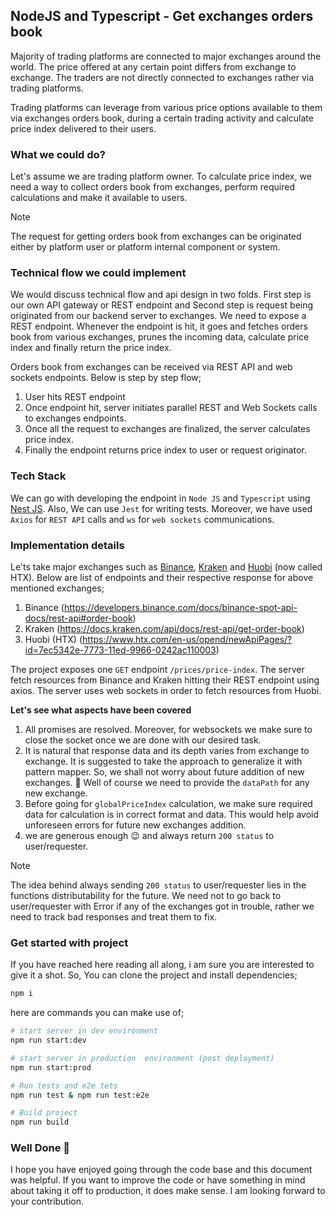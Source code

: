 ## NodeJS and Typescript - Get exchanges orders book

Majority of trading platforms are connected to major exchanges around the world. The price offered at any certain point differs from exchange to exchange. The traders are not directly connected to exchanges rather via trading platforms.

Trading platforms can leverage from various price options available to them via exchanges orders book, during a certain trading activity and calculate price index delivered to their users.

### What we could do?

Let's assume we are trading platform owner. To calculate price index, we need a way to collect orders book from exchanges, perform required calculations and make it available to users.

> [!Note]
> The request for getting orders book from exchanges can be originated either by platform user or platform internal component or system.

### Technical flow we could implement

We would discuss technical flow and api design in two folds. First step is our own API gateway or REST endpoint and Second step is request being originated from our backend server to exchanges. We need to expose a REST endpoint. Whenever the endpoint is hit, it goes and fetches orders book from various exchanges, prunes the incoming data, calculate price index and finally return the price index.

Orders book from exchanges can be received via REST API and web sockets endpoints. Below is step by step flow;

1. User hits REST endpoint
2. Once endpoint hit, server initiates parallel REST and Web Sockets calls to exchanges endpoints.
3. Once all the request to exchanges are finalized, the server calculates price index.
4. Finally the endpoint returns price index to user or request originator.

### Tech Stack

We can go with developing the endpoint in `Node JS` and `Typescript` using [Nest JS](https://nestjs.com/). Also, We can use `Jest` for writing tests. Moreover, we have used `Axios` for `REST API` calls and `ws` for `web sockets` communications.

### Implementation details

Le'ts take major exchanges such as [Binance](https://www.binance.com/en), [Kraken](https://www.kraken.com/) and [Huobi](https://www.htx.com/) (now called HTX). Below are list of endpoints and their respective response for above mentioned exchanges;

1. Binance (https://developers.binance.com/docs/binance-spot-api-docs/rest-api#order-book)
2. Kraken (https://docs.kraken.com/api/docs/rest-api/get-order-book)
3. Huobi (HTX) (https://www.htx.com/en-us/opend/newApiPages/?id=7ec5342e-7773-11ed-9966-0242ac110003)

The project exposes one `GET` endpoint `/prices/price-index`. The server fetch resources from Binance and Kraken hitting their REST endpoint using axios. The server uses web sockets in order to fetch resources from Huobi. 

**Let's see what aspects have been covered**

1. All promises are resolved. Moreover, for websockets we make sure to close the socket once we are done with our desired task.
2. It is natural that response data and its depth varies from exchange to exchange. It is suggested to  take the approach to generalize it with pattern mapper. So, we shall not worry about future addition of new exchanges. 🙂 Well of course we need to provide the `dataPath` for any new exchange.
3. Before going for `globalPriceIndex` calculation, we make sure required data for calculation is in correct format and data. This would help avoid unforeseen errors for future new exchanges addition.
4. we are generous enough 😉 and always return `200 status` to user/requester.

> [!Note]
> The idea behind always sending `200 status` to user/requester lies in the functions distributability for the future. We need not to go back to user/requester with Error if any of the exchanges got in trouble, rather we need to track bad responses and treat them to fix.


### Get started with project

If you have reached here reading all along, i am sure you are interested to give it a shot. So, You can clone the project and install dependencies;

```bash
npm i
```

here are commands you can make use of;

```bash
# start server in dev environment
npm run start:dev

# start server in production  environment (post deployment)
npm run start:prod

# Run tests and e2e tets
npm run test & npm run test:e2e

# Build project
npm run build

```

### Well Done 🚀
I hope you have enjoyed going through the code base and this document was helpful. If you want to improve the code or have something in mind about taking it off to production, it does make sense. I am looking forward to your contribution. 
